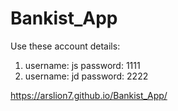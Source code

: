 # Bankist_App

Use these account details:
1. username: js
   password: 1111
2. username: jd
   password: 2222
   
https://arslion7.github.io/Bankist_App/
